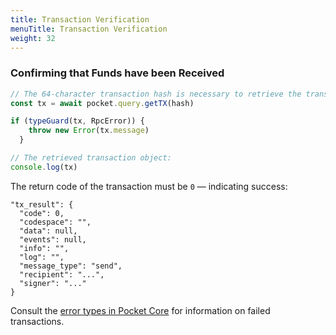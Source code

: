 ```yaml
---
title: Transaction Verification
menuTitle: Transaction Verification
weight: 32
---
```



### Confirming that Funds have been Received

```javascript
// The 64-character transaction hash is necessary to retrieve the transaction:
const tx = await pocket.query.getTX(hash)

if (typeGuard(tx, RpcError)) {
    throw new Error(tx.message)
  }

// The retrieved transaction object:
console.log(tx)
```

The return code of the transaction must be `0` — indicating success:

```
"tx_result": {
  "code": 0,
  "codespace": "",
  "data": null,
  "events": null,
  "info": "",
  "log": "",
  "message_type": "send",
  "recipient": "...",
  "signer": "..."
}
```

Consult the [error types in Pocket Core](https://github.com/pokt-network/pocket-core/blob/staging/x/auth/types/error.go) for information on failed transactions.
